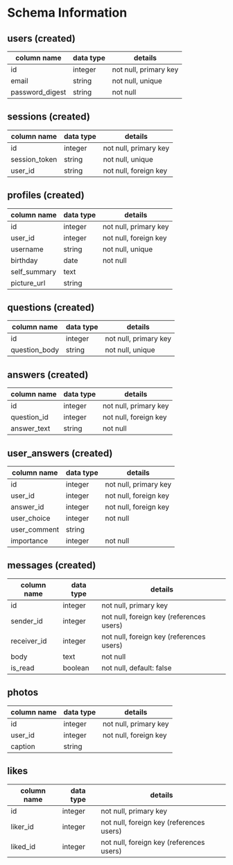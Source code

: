 # Schema Information

## users (created)
column name         | data type | details
--------------------|-----------|-----------------------
id                  | integer   | not null, primary key
email               | string    | not null, unique
password_digest     | string    | not null

## sessions (created)
column name         | data type | details
--------------------|-----------|-----------------------
id                  | integer   | not null, primary key
session_token       | string    | not null, unique
user_id             | string    | not null, foreign key

## profiles (created)
column name         | data type | details
--------------------|-----------|-----------------------
id                  | integer   | not null, primary key
user_id             | integer   | not null, foreign key
username            | string    | not null, unique
birthday            | date      | not null
self_summary        | text      |
picture_url         | string

## questions (created)
column name     | data type | details
----------------|-----------|-----------------------
id              | integer   | not null, primary key
question_body   | string    | not null, unique

## answers (created)
column name     | data type | details
----------------|-----------|-----------------------
id              | integer   | not null, primary key
question_id     | integer   | not null, foreign key
answer_text     | string    | not null

## user_answers (created)
column name        | data type | details
-------------------|-----------|-----------------------
id                 | integer   | not null, primary key
user_id            | integer   | not null, foreign key
answer_id          | integer   | not null, foreign key
user_choice        | integer   | not null
user_comment       | string    |
importance         | integer   | not null

## messages (created)
column name | data type | details
------------|-----------|-----------------------
id          | integer   | not null, primary key
sender_id   | integer   | not null, foreign key (references users)
receiver_id | integer   | not null, foreign key (references users)
body				| text 			| not null
is_read			| boolean		| not null, default: false

## photos
column name     | data type | details
----------------|-----------|-----------------------
id              | integer   | not null, primary key
user_id         | integer   | not null, foreign key
caption         | string    |

## likes
column name | data type | details
------------|-----------|-----------------------
id          | integer   | not null, primary key
liker_id    | integer   | not null, foreign key (references users)
liked_id    | integer   | not null, foreign key (references users)
